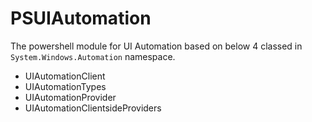 # PSUIAutomation
The powershell module for UI Automation based on below 4 classed in `System.Windows.Automation` namespace.
- UIAutomationClient
- UIAutomationTypes
- UIAutomationProvider
- UIAutomationClientsideProviders

